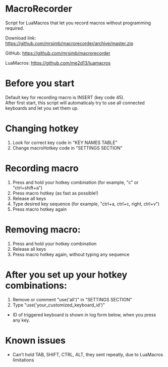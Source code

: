 # MacroRecorder
Script for LuaMacros that let you record macros without programming required.

Download link:
https://github.com/mrsimb/macrorecorder/archive/master.zip

GitHub:
https://github.com/mrsimb/macrorecorder

LuaMacros:
https://github.com/me2d13/luamacros

# Before you start
Default key for recording macro is INSERT (key code 45).  
After first start, this script will automaticaly try to use all connected keyboards and let you set them up.

# Changing hotkey
1. Look for correct key code in "KEY NAMES TABLE"
2. Change macroHotkey code in "SETTINGS SECTION"

# Recording macro
1. Press and hold your hotkey combination (for example, "c" or "ctrl+shift+a")
2. Press macro hotkey (as fast as possible!)
3. Release all keys
4. Type desired key sequence (for example, "ctrl+a, ctrl+c, right, ctrl+v")
5. Press macro hotkey again

# Removing macro:
1. Press and hold your hotkey combination
2. Release all keys
3. Press macro hotkey again, without typing any sequence

# After you set up your hotkey combinations:
1. Remove or comment "use('all')" in "SETTINGS SECTION"
2. Type "use('your_customized_keyboard_id')"
- ID of triggered keyboard is shown in log form below, when you press any key.

# Known issues
- Can't hold TAB, SHIFT, CTRL, ALT, they sent repeatly, due to LuaMacros limitations
